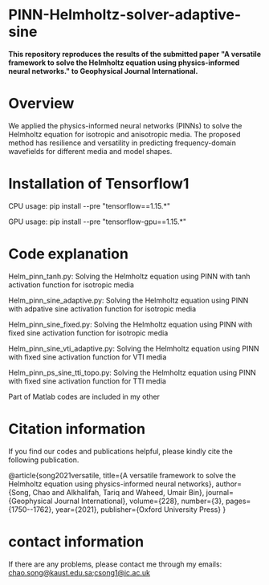 # PINN-Helmholtz-solver-adaptive-sine
**This repository reproduces the results of the submitted paper "A versatile framework to solve the Helmholtz equation using physics-informed neural networks." to Geophysical Journal International.**

# Overview

We applied the physics-informed neural networks (PINNs) to solve the Helmholtz equation for isotropic and anisotropic media. The proposed method has resilience and versatility in predicting frequency-domain wavefields for different media and model shapes.


# Installation of Tensorflow1

CPU usage: pip install --pre "tensorflow==1.15.*"

GPU usage: pip install --pre "tensorflow-gpu==1.15.*"

# Code explanation

Helm_pinn_tanh.py: Solving the Helmholtz equation using PINN with tanh activation function for isotropic media

Helm_pinn_sine_adaptive.py: Solving the Helmholtz equation using PINN with adpative sine activation function for isotropic media

Helm_pinn_sine_fixed.py: Solving the Helmholtz equation using PINN with fixed sine activation function for isotropic media

Helm_pinn_sine_vti_adaptive.py: Solving the Helmholtz equation using PINN with fixed sine activation function for VTI media

Helm_pinn_ps_sine_tti_topo.py: Solving the Helmholtz equation using PINN with fixed sine activation function for TTI media

Part of Matlab codes are included in my other 

# Citation information

If you find our codes and publications helpful, please kindly cite the following publication.

@article{song2021versatile,
  title={A versatile framework to solve the Helmholtz equation using physics-informed neural networks},
  author={Song, Chao and Alkhalifah, Tariq and Waheed, Umair Bin},
  journal={Geophysical Journal International},
  volume={228},
  number={3},
  pages={1750--1762},
  year={2021},
  publisher={Oxford University Press}
}

# contact information
If there are any problems, please contact me through my emails: chao.song@kaust.edu.sa;csong1@ic.ac.uk
